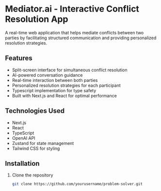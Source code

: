 # Mediator.ai - Interactive Conflict Resolution App

A real-time web application that helps mediate conflicts between two parties by facilitating structured communication and providing personalized resolution strategies.

## Features
- Split-screen interface for simultaneous conflict resolution
- AI-powered conversation guidance
- Real-time interaction between both parties
- Personalized resolution strategies for each participant
- Typescript implementation for type safety
- Built with Next.js and React for optimal performance

## Technologies Used
- Next.js
- React
- TypeScript
- OpenAI API
- Zustand for state management
- Tailwind CSS for styling

## Installation
1. Clone the repository
   ```bash
   git clone https://github.com/yourusername/problem-solver.git